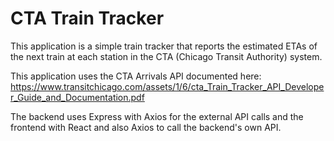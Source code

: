 # CTA Train Tracker

This application is a simple train tracker that reports the estimated ETAs of the next train at each station in the CTA (Chicago Transit Authority) system.

This application uses the CTA Arrivals API documented here:
https://www.transitchicago.com/assets/1/6/cta_Train_Tracker_API_Developer_Guide_and_Documentation.pdf

The backend uses Express with Axios for the external API calls and the frontend with React and also Axios to call the backend's own API.

